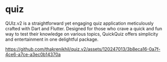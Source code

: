 # quiz

QUIz.v2 is a straightforward yet engaging quiz application meticulously crafted with Dart and Flutter. Designed for those who crave a quick and fun way to test their knowledge on various topics, QuickQuiz offers simplicity and entertainment in one delightful package.

https://github.com/thakrenikhil/quiz.v2/assets/120247013/3b8eca16-0a7f-4ce6-a7ce-a3ec0b14370a


